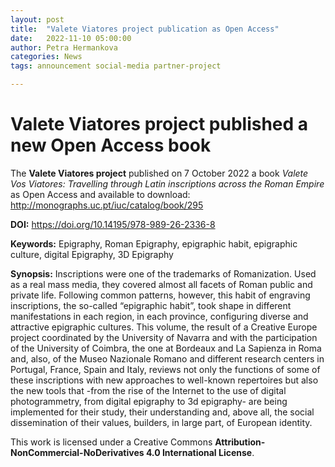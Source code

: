 ```yaml
---
layout: post
title:  "Valete Viatores project publication as Open Access"
date:   2022-11-10 05:00:00
author: Petra Hermankova
categories: News
tags: announcement social-media partner-project

---
```


# Valete Viatores project published a new Open Access book


The **Valete Viatores project** published on 7 October 2022 a book *Valete Vos Viatores: Travelling through Latin inscriptions across the Roman Empire* as Open Access and available to download: http://monographs.uc.pt/iuc/catalog/book/295 

**DOI:** https://doi.org/10.14195/978-989-26-2336-8

**Keywords:** Epigraphy, Roman Epigraphy, epigraphic habit, epigraphic culture, digital Epigraphy, 3D Epigraphy

**Synopsis:** Inscriptions were one of the trademarks of Romanization. Used as a real mass media, they covered almost all facets of Roman public and private life. Following common patterns, however, this habit of engraving inscriptions, the so-called “epigraphic habit”, took shape in different manifestations in each region, in each province, configuring diverse and attractive epigraphic cultures. This volume, the result of a Creative Europe project coordinated by the University of Navarra and with the participation of the University of Coimbra, the one at Bordeaux and La Sapienza in Roma and, also, of the Museo Nazionale Romano and different research centers in Portugal, France, Spain and Italy, reviews not only the functions of some of these inscriptions with new approaches to well-known repertoires but also the new tools that -from the rise of the Internet to the use of digital photogrammetry, from digital epigraphy to 3d epigraphy- are being implemented for their study, their understanding and, above all, the social dissemination of their values, builders, in large part, of European identity.

This work is licensed under a Creative Commons **Attribution-NonCommercial-NoDerivatives 4.0 International License**.
